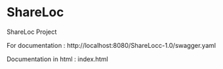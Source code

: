 # ShareLoc
ShareLoc Project


For documentation : http://localhost:8080/ShareLocc-1.0/swagger.yaml

Documentation in html : index.html
